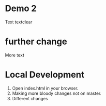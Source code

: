 # Demo 2

Text textclear

# further change

More text

# Local Development

1. Open index.html in your browser.
2. Making more bloody changes not on master.
3. Different changes